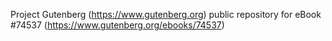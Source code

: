 Project Gutenberg (https://www.gutenberg.org) public repository for
eBook #74537 (https://www.gutenberg.org/ebooks/74537)

